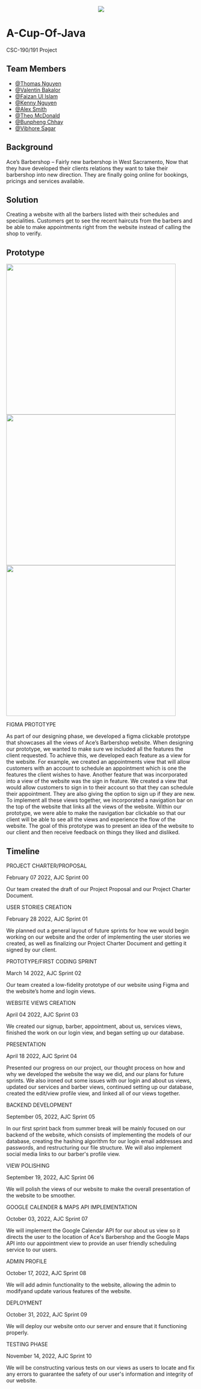 <p align="center">
  <img src="https://raw.githubusercontent.com/Vib1240n/A-Cup-Of-Java/main/Assets/images/Resized%20Logo.jpg" />
</p>


# A-Cup-Of-Java
CSC-190/191 Project 

## Team Members
- [@Thomas Nguyen](https://github.com/NguyenSt3r)
- [@Valentin Bakalor](https://github.com/Val2049)
- [@Faizan Ul Islam](https://github.com/FizzyPop007)
- [@Kenny Nguyen](https://github.com/Kennypnguyen)
- [@Alex Smith](https://github.com/arsmith97)
- [@Theo McDonald](https://github.com/TheoMcDonald)
- [@Bunpheng Chhay](https://github.com/Bunphengchhay)
- [@Vibhore Sagar](https://github.com/Vib1240n)


## Background
Ace’s Barbershop – Fairly new barbershop in West Sacramento, Now that they have developed their clients relations they want to take their barbershop into new direction. They are finally going online for bookings, pricings and services available.

## Solution
Creating a website with all the barbers listed with their schedules and specialities. Customers get to see the recent haircuts from the barbers and be able to make appointments right from the website instead of calling the shop to verify.

## Prototype
<p float="left">
  <img src="/Assets/images/FIGMA Prototype Main View.png" width="450" height="400" />
  <img src="/Assets/images/FIGMA Prototype Appointments View.png" width="450" height="400"/> 
  <img src="/Assets/images/FIGMA Protoype Sign in View.png" width="450" height="400"/>
</p>

FIGMA PROTOTYPE

As part of our designing phase, we developed a figma clickable prototype that showcases all the views of Ace’s Barbershop website. When designing our prototype, we wanted to make sure we included all the features the client requested. To achieve this, we developed each feature as a view for the website. For example, we created an appointments view that will allow customers with an account to schedule an appointment which is one the features the client wishes to have. Another feature that was incorporated into a view of the website was the sign in feature. We created a view that would allow customers to sign in to their account so that they can schedule their appointment. They are also giving the option to sign up if they are new. To implement all these views together, we incorporated a navigation bar on the top of the website that links all the views of the website. Within our prototype, we were able to make the navigation bar clickable so that our client will be able to see all the views and experience the flow of  the website. The goal of this prototype was to present an idea of the website to our client and then receive feedback on things they liked and disliked. 

## Timeline

PROJECT CHARTER/PROPOSAL

February 07 2022, AJC Sprint 00

Our team created the draft of our Project Proposal and our Project Charter Document.

USER STORIES CREATION

February 28 2022, AJC Sprint 01

We planned out a general layout of future sprints for how we would begin working on our website and the order of implementing the user stories we created, as well as finalizing our Project Charter Document and getting it signed by our client.

PROTOTYPE/FIRST CODING SPRINT

March 14 2022, AJC Sprint 02

Our team created a low-fidelity prototype of our website using Figma and the website’s home and login views.

WEBSITE VIEWS CREATION

April 04 2022, AJC Sprint 03

We created our signup, barber, appointment, about us, services views, finished the work on our login view, and began setting up our database.

PRESENTATION

April 18 2022, AJC Sprint 04

Presented our progress on our project, our thought process on how and why we developed the website the way we did, and our plans for future sprints. We also ironed out some issues with our login and about us views, updated our services and barber views, continued setting up our database, created the edit/view profile view, and linked all of our views together. 

BACKEND DEVELOPMENT

September 05, 2022, AJC Sprint 05

In our first sprint back from summer break will be mainly focused on our backend of the website, which consists of implementing the models of our database, creating the hashing algorithm for our login email addresses and passwords, and restructuring our file structure. We will also implement social media links to our barber's profile view.

VIEW POLISHING

September 19, 2022, AJC Sprint 06

We will polish the views of our website to make the overall presentation of the website to be smoother.

GOOGLE CALENDER & MAPS API IMPLEMENTATION

October 03, 2022, AJC Sprint 07

We will implement the Google Calendar API for our about us view so it directs the user to the location of Ace's Barbershop and the Google Maps API into our appointment view to provide an user friendly scheduling service to our users.

ADMIN PROFILE

October 17, 2022, AJC Sprint 08

We will add admin functionality to the website, allowing the admin to modifyand update various features of the website.

DEPLOYMENT

October 31, 2022, AJC Sprint 09

We will deploy our website onto our server and ensure that it functioning properly.

TESTING PHASE

November 14, 2022, AJC Sprint 10

We will be constructing various tests on our views as users to locate and fix any errors to guarantee the safety of our user's information and integrity of our website.
